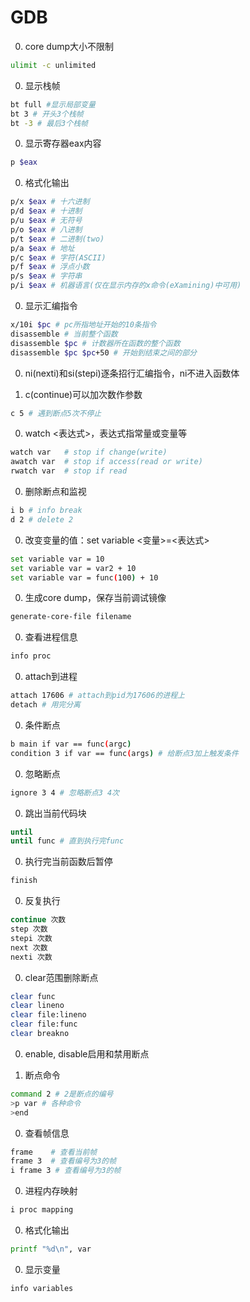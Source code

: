 # GDB

0. core dump大小不限制
```bash
ulimit -c unlimited
```

0. 显示栈帧
```bash
bt full #显示局部变量
bt 3 # 开头3个栈帧
bt -3 # 最后3个栈帧
```

0. 显示寄存器eax内容
```bash
p $eax
```

0. 格式化输出
```bash
p/x $eax # 十六进制
p/d $eax # 十进制
p/u $eax # 无符号
p/o $eax # 八进制
p/t $eax # 二进制(two)
p/a $eax # 地址
p/c $eax # 字符(ASCII)
p/f $eax # 浮点小数
p/s $eax # 字符串
p/i $eax # 机器语言(仅在显示内存的x命令(eXamining)中可用)
```

0. 显示汇编指令
```bash
x/10i $pc # pc所指地址开始的10条指令
disassemble # 当前整个函数
disassemble $pc # 计数器所在函数的整个函数
disassemble $pc $pc+50 # 开始到结束之间的部分
```

0. ni(nexti)和si(stepi)逐条招行汇编指令，ni不进入函数体

0. c(continue)可以加次数作参数
```bash
c 5 # 遇到断点5次不停止
```

0. watch <表达式>，表达式指常量或变量等
```bash
watch var   # stop if change(write)
awatch var  # stop if access(read or write)
rwatch var  # stop if read
```

0. 删除断点和监视
```bash
i b # info break
d 2 # delete 2
```

0. 改变变量的值：set variable <变量>=<表达式>
```bash
set variable var = 10
set variable var = var2 + 10
set variable var = func(100) + 10
```

0. 生成core dump，保存当前调试镜像
```bash
generate-core-file filename
```

0. 查看进程信息
```bash
info proc
```

0. attach到进程
```bash
attach 17606 # attach到pid为17606的进程上
detach # 用完分离
```

0. 条件断点
```bash
b main if var == func(argc)
condition 3 if var == func(args) # 给断点3加上触发条件
```

0. 忽略断点
```bash
ignore 3 4 # 忽略断点3 4次
```

0. 跳出当前代码块
```bash
until
until func # 直到执行完func
```

0. 执行完当前函数后暂停
```bash
finish
```

0. 反复执行
```bash
continue 次数
step 次数
stepi 次数
next 次数
nexti 次数
```

0. clear范围删除断点
```bash
clear func
clear lineno
clear file:lineno
clear file:func
clear breakno
```

0. enable, disable启用和禁用断点

0. 断点命令
```bash
command 2 # 2是断点的编号
>p var # 各种命令
>end
```

0. 查看帧信息
```bash
frame    # 查看当前帧
frame 3  # 查看编号为3的帧
i frame 3 # 查看编号为3的帧
```

0. 进程内存映射
```bash
i proc mapping
```

0. 格式化输出
```bash
printf "%d\n", var
```

0. 显示变量
```bash
info variables
```
